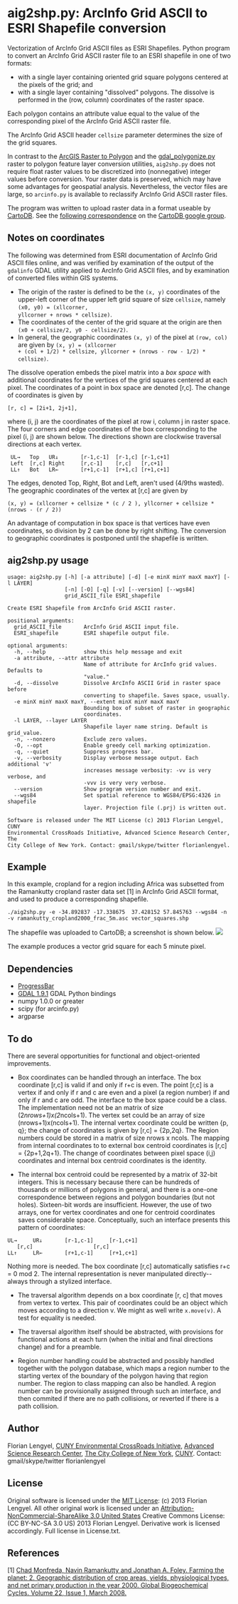 aig2shp.py: ArcInfo Grid ASCII to ESRI Shapefile conversion
=====================
Vectorization of ArcInfo Grid ASCII files as ESRI Shapefiles. 
Python program to convert an ArcInfo Grid ASCII raster file to an ESRI 
shapefile in one of two formats: 

* with a single layer containing oriented grid square polygons centered at the pixels of the grid; and
* with a single layer containing "dissolved" polygons. The dissolve is performed
in the (row, column) coordinates of the raster space. 

Each polygon contains an attribute value equal to the value of the corresponding pixel of the ArcInfo Grid ASCII raster file. 

The ArcInfo Grid ASCII header <code>cellsize</code> parameter
determines the size of the grid squares. 

In contrast to the [ArcGIS Raster to Polygon](http://help.arcgis.com/en/arcgisdesktop/10.0/help/index.html#//001200000008000000) and the [gdal_polygonize.py](http://www.gdal.org/gdal_polygonize.html) 
raster to polygon feature layer conversion utilities, <code>aig2shp.py</code> does not require 
float raster values to be discretized into (nonnegative) integer values before conversion.  Your 
raster data is preserved, which may have some advantages for geospatial analysis.  Nevertheless,
the vector files are large, so `arcinfo.py` is available to reclassify ArcInfo Grid ASCII raster
files. 


The program was written to upload raster data in a format useable by 
[CartoDB](http://www.cartodb.com). See the [following correspondence](https://groups.google.com/d/msg/cartodb/fbjRhgO-AMo/x8Mfy_Z_8DgJ) on the [CartoDB google group](https://groups.google.com/forum/?fromgroups=#!forum/cartodb).

## Notes on coordinates ##
The following was determined from ESRI documentation of ArcInfo Grid ASCII 
files online, and was verified by examination of the output of the 
<code>gdalinfo</code> GDAL utility applied to ArcInfo Grid ASCII files, and 
by examination of converted files within GIS systems.
* The origin of the raster is defined to be the <code>(x, y)</code> coordinates of the upper-left corner of the upper left grid square of size <code>cellsize</code>, namely <code>(x0, y0) = (xllcorner, yllcorner + nrows * cellsize)</code>. 
* The coordinates of the center of the grid square at the origin are then <code>(x0 + cellsize/2, y0 - cellsize/2)</code>. 
* In general, the geographic coordinates <code>(x, y)</code> of the pixel at 
<code>(row, col)</code> are given by <code>(x, y) = (xllcorner + (col + 1/2) * cellsize, yllcorner + (nrows - row - 1/2) * cellsize)</code>.

The dissolve operation embeds the pixel matrix into a _box space_ with
additional coordinates for the vertices of the grid squares centered
at each pixel. The coordinates of a point in box space are denoted [r,c]. 
The change of coordinates is given by 
```
[r, c] = [2i+1, 2j+1], 
```
where (i, j) are the coordinates of the pixel at row i, column j in raster space. 
The four corners and edge coordinates of the box corresponding to the 
pixel (i, j) are shown below. The directions shown are clockwise traversal 
directions at each vertex.
```
 UL→   Top   UR↓       [r-1,c-1]  [r-1,c] [r-1,c+1]
 Left  [r,c] Right     [r,c-1]    [r,c]   [r,c+1]
 LL↑   Bot   LR←       [r+1,c-1]  [r+1,c] [r+1,c+1]
```
The edges, denoted Top, Right, Bot and Left, aren't used (4/9ths wasted). The
geographic coordinates of the vertex at [r,c] are given by
```
(x, y) = (xllcorner + cellsize * (c / 2 ), yllcorner + cellsize * (nrows - (r / 2)) 
```
An advantage of computation in box space is that vertices have even coordinates,
so division by 2 can be done by right shifting. The conversion to geographic
coordinates is postponed until the shapefile is written.

    
## aig2shp.py usage ##
```
usage: aig2shp.py [-h] [-a attribute] [-d] [-e minX minY maxX maxY] [-l LAYER]
                  [-n] [-O] [-q] [-v] [--version] [--wgs84]
                  grid_ASCII_file ESRI_shapefile

Create ESRI Shapefile from ArcInfo Grid ASCII raster.

positional arguments:
  grid_ASCII_file       ArcInfo Grid ASCII input file.
  ESRI_shapefile        ESRI shapefile output file.

optional arguments:
  -h, --help            show this help message and exit
  -a attribute, --attr attribute
                        Name of attribute for ArcInfo grid values. Defaults to
                        "value."
  -d, --dissolve        Dissolve ArcInfo ASCII Grid in raster space before
                        converting to shapefile. Saves space, usually.
  -e minX minY maxX maxY, --extent minX minY maxX maxY
                        Bounding box of subset of raster in geographic
                        coordinates.
  -l LAYER, --layer LAYER
                        Shapefile layer name string. Default is grid_value.
  -n, --nonzero         Exclude zero values.
  -O, --opt             Enable greedy cell marking optimization.
  -q, --quiet           Suppress progress bar.
  -v, --verbosity       Display verbose message output. Each additional 'v'
                        increases message verbosity: -vv is very verbose, and
                        -vvv is very very verbose.
  --version             Show program version number and exit.
  --wgs84               Set spatial reference to WGS84/EPSG:4326 in shapefile
                        layer. Projection file (.prj) is written out.

Software is released under The MIT License (c) 2013 Florian Lengyel, CUNY
Environmental CrossRoads Initiative, Advanced Science Research Center, The
City College of New York. Contact: gmail/skype/twitter florianlengyel.
```

## Example ##
In this example, cropland for a region including Africa was subsetted from the 
Ramankutty cropland raster data set [1] in ArcInfo Grid ASCII format, and used 
to produce a corresponding shapefile. 
``` 
./aig2shp.py -e -34.892837 -17.338675  37.428152 57.845763 --wgs84 -n -v ramankutty_cropland2000_frac_5m.asc vector_squares.shp
```
The shapefile was uploaded to CartoDB; a screenshot is shown below.
[<img src="https://raw.github.com/flengyel/ArcInfoGrid2Shapefile/master/AfricaCropland.png">](https://raw.github.com/flengyel/ArcInfoGrid2Shapefile/master/AfricaCropland.png)

The example produces a vector grid square for each 5 minute pixel.
## Dependencies ##
* [ProgressBar](http://code.google.com/p/python-progressbar/)
* [GDAL 1.9.1](http://pypi.python.org/pypi/GDAL/) GDAL Python bindings
* numpy 1.0.0 or greater
* scipy (for arcinfo.py)
* argparse

## To do ##
There are several opportunities for functional and object-oriented improvements.

* Box coordinates can be handled through an interface. The box coordinate [r,c] 
is valid if and only if r+c is even. The point [r,c] is a vertex if and only if
r and c are even and a pixel (a region number) if and only if r and c are odd.
The interface to the box space could be a class. The implementation need not be 
an matrix of size (2*nrows+1)x(2*ncols+1). The vertex set could be an array 
of size (nrows+1)x(ncols+1). The internal vertex coordinate  could be
written {p, q}; the change of coordinates is given by [r,c] = {2p,2q}. The 
Region numbers could be stored in a matrix of size nrows x ncols. The 
mapping from internal coordinates to to external box centroid coordinates is 
[r,c] = {2p+1,2q+1}. The change of coordinates between pixel space (i,j)
coordinates and internal box centroid coordinates is the identity.

* The internal box centroid could be represented by a matrix of 32-bit 
integers. This is necessary because there can be hundreds of thousands or 
millions of polygons in general, and there is a one-one correspondence
between regions and polygon boundaries (but not holes). Sixteen-bit words are 
insufficient. However, the use of two arrays, one for vertex coordinates and 
one for centroid coordinates saves considerable space. Conceptually, such an 
interface presents this pattern of coordinates:
```
UL→     UR↓       [r-1,c-1]     [r-1,c+1]
   [r,c]                   [r,c]
LL↑     LR←       [r+1,c-1]     [r+1,c+1]
```
Nothing more is needed. The box coordinate [r,c] automatically satisfies
r+c = 0 mod 2. The internal representation is never manipulated directly--always
through a stylized interface. 

* The traversal algorithm depends on a box coordinate [r, c] that moves 
from vertex to vertex. This pair of coordinates could be an object which moves
according to a direction v. We might as well write <code>x.move(v)</code>. A
test for equality is needed.

* The traversal algorithm itself should be abstracted, with provisions for
functional actions at each turn (when the initial and final directions change) 
and for a preamble.

* Region number handling could be abstracted and possibly handled together
with the polygon database, which maps a region number to the starting vertex
of the boundary of the polygon having that region number. The region to class
mapping can also be handled. A region number can be provisionally assigned
through such an interface, and then commited if there are no path collisions,
or reverted if there is a path collision.

## Author ##
Florian Lengyel, [CUNY Environmental CrossRoads Initiative](http://asrc.cuny.edu/crossroads), 
[Advanced Science Research Center](http://asrc.cuny.edu/crossroads),
[The City College of New York](http://www.ccny.cuny.edu), [CUNY](http://www.cuny.edu).  Contact: gmail/skype/twitter florianlengyel 

## License ##
Original software is licensed under the [MIT License](http://opensource.org/licenses/MIT): (c) 2013 Florian Lengyel. All other original work is licensed under an [Attribution-NonCommercial-ShareAlike 3.0 United States](http://creativecommons.org/licenses/by-nc-sa/3.0/us/) 
Creative Commons License: (CC BY-NC-SA 3.0 US) 2013 Florian Lengyel. Derivative work is licensed accordingly.  Full license in License.txt.

## References ##
[1] [Chad Monfreda, Navin Ramankutty and Jonathan A. Foley. Farming the planet: 2. Geographic distribution of crop areas, yields, physiological types, and net primary production in the year 2000. Global Biogeochemical Cycles. Volume 22, Issue 1, March 2008.](http://dx.doi.org/10.1029/2007GB002947)
